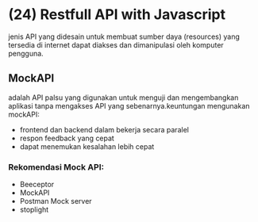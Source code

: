 # (24) Restfull API with Javascript #
jenis API yang didesain untuk membuat sumber daya (resources) yang tersedia di internet dapat diakses dan dimanipulasi oleh komputer pengguna.
## MockAPI ##
adalah API palsu yang digunakan untuk menguji dan mengembangkan aplikasi tanpa mengakses API yang sebenarnya.keuntungan mengunakan mockAPI:
- frontend dan backend dalam bekerja secara paralel
- respon feedback yang cepat
- dapat menemukan kesalahan lebih cepat <br>
### Rekomendasi Mock API: ###
- Beeceptor 
- MockAPI
- Postman Mock server
- stoplight
